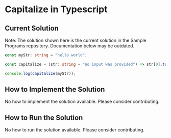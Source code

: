 # Capitalize in Typescript

## Current Solution

Note: The solution shown here is the current solution in the Sample Programs repository. Documentation below may be outdated.

```Typescript
const myStr: string = "hello world";

const capitalize = (str: string = "no input was provided") => str[0].toUpperCase() + str.slice(1);

console.log(capitalize(myStr));
```

## How to Implement the Solution

No how to implement the solution available. Please consider contributing.

## How to Run the Solution

No how to run the solution available. Please consider contributing.